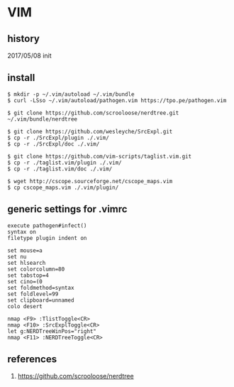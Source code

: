 # VIM

## history
  2017/05/08 init

## install
```
$ mkdir -p ~/.vim/autoload ~/.vim/bundle
$ curl -LSso ~/.vim/autoload/pathogen.vim https://tpo.pe/pathogen.vim

$ git clone https://github.com/scrooloose/nerdtree.git ~/.vim/bundle/nerdtree

$ git clone https://github.com/wesleyche/SrcExpl.git
$ cp -r ./SrcExpl/plugin ./.vim/
$ cp -r ./SrcExpl/doc ./.vim/

$ git clone https://github.com/vim-scripts/taglist.vim.git
$ cp -r ./taglist.vim/plugin ./.vim/
$ cp -r ./taglist.vim/doc ./.vim/

$ wget http://cscope.sourceforge.net/cscope_maps.vim
$ cp cscope_maps.vim ./.vim/plugin/

```
  
## generic settings for .vimrc
```
execute pathogen#infect()
syntax on
filetype plugin indent on

set mouse=a
set nu
set hlsearch
set colorcolumn=80
set tabstop=4
set cino=(0
set foldmethod=syntax
set foldlevel=99
set clipboard=unnamed
colo desert

nmap <F9> :TlistToggle<CR>
nmap <F10> :SrcExplToggle<CR>
let g:NERDTreeWinPos="right"
nmap <F11> :NERDTreeToggle<CR>
```

## references
1. https://github.com/scrooloose/nerdtree
